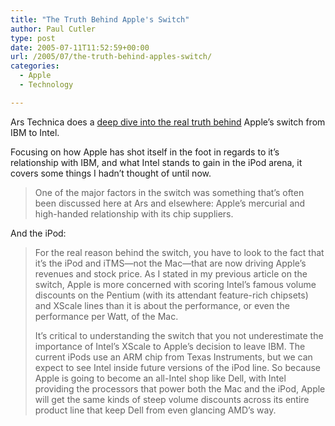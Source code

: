 ```yaml
---
title: "The Truth Behind Apple's Switch"
author: Paul Cutler
type: post
date: 2005-07-11T11:52:59+00:00
url: /2005/07/the-truth-behind-apples-switch/
categories:
  - Apple
  - Technology

---
```

Ars Technica does a [deep dive into the real truth behind][1] Apple&#8217;s switch from IBM to Intel.

Focusing on how Apple has shot itself in the foot in regards to it&#8217;s relationship with IBM, and what Intel stands to gain in the iPod arena, it covers some things I hadn&#8217;t thought of until now.

> One of the major factors in the switch was something that&#8217;s often been discussed here at Ars and elsewhere: Apple&#8217;s mercurial and high-handed relationship with its chip suppliers. 

And the iPod:

> For the real reason behind the switch, you have to look to the fact that it&#8217;s the iPod and iTMS—not the Mac—that are now driving Apple&#8217;s revenues and stock price. As I stated in my previous article on the switch, Apple is more concerned with scoring Intel&#8217;s famous volume discounts on the Pentium (with its attendant feature-rich chipsets) and XScale lines than it is about the performance, or even the performance per Watt, of the Mac.
> 
> It&#8217;s critical to understanding the switch that you not underestimate the importance of Intel&#8217;s XScale to Apple&#8217;s decision to leave IBM. The current iPods use an ARM chip from Texas Instruments, but we can expect to see Intel inside future versions of the iPod line. So because Apple is going to become an all-Intel shop like Dell, with Intel providing the processors that power both the Mac and the iPod, Apple will get the same kinds of steep volume discounts across its entire product line that keep Dell from even glancing AMD&#8217;s way.

 [1]: http://arstechnica.com/columns/mac/mac-20050710.ars?85674&79301